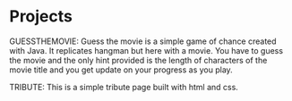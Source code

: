 # Projects
GUESSTHEMOVIE:
Guess the movie is a simple game of chance created with Java. It replicates hangman but here with a movie.
You have to guess the movie and the only hint provided is the length of characters of the movie title and you get update on 
your progress as you play.

TRIBUTE:
This is a simple tribute page built with html and css.
